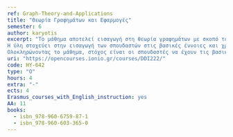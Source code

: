 ```yaml
---
ref: Graph-Theory-and-Applications
title: "Θεωρία Γραφημάτων και Εφαρμογές"
semester: 6
author: karyotis
excerpt: "Το μάθημα αποτελεί εισαγωγή στη θεωρία γραφημάτων με σκοπό τελικά να επιτρέψει την απρόσκοπτη χρήση των αντίστοιχων θεωρητικών εργαλείων σε πρακτικά προβλήματα & εφαρμογές της επιστήμης υπολογιστών, πληροφοριακών συστημάτων και ανθρωπο-κεντρικών εφαρμογών, π.χ. στην ανάλυση κοινωνικών δικτύων.
Η ύλη στοχεύει στην εισαγωγή των σπουδαστών στις βασικές έννοιες και χρήσιμα αποτελέσματα της θεωρίας γραφημάτων και την εξοικείωσή τους με πληθώρα σχετικών εφαρμογών. Παράλληλα μέσω ασκήσεων και πρακτικών εργασιών θα τους βοηθήσει να ανακαλύψουν βασικά εργαλεία ανάλυσης γραφημάτων και δικτύων τα οποία είναι διαθέσιμα στο Διαδίκτυο.
Ολοκληρώνοντας το μάθημα, στόχος είναι οι σπουδαστές να έχουν τις βασικές γνώσεις θεωρίας γραφημάτων, να αναγνωρίζουν πότε μπορούν να τις χρησιμοποιήσουν σε διάφορες εφαρμογές και να μπορούν να χρησιμοποιήσουν διαθέσιμα εργαλεία, ελέγχοντας τα αποτελέσματα με βάση τα θεωρητικά αναμενόμενα."
uri: "https://opencourses.ionio.gr/courses/DDI222/"
code: HY-642
type: "O"
hours: 4
extra: "-"
ects: 4
Erasmus_courses_with_English_instruction: yes
AA: 11
books:
  - isbn_978-960-6759-87-1
  - isbn_978-960-603-365-0
---
```

